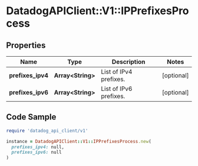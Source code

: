 # DatadogAPIClient::V1::IPPrefixesProcess

## Properties

| Name | Type | Description | Notes |
| ---- | ---- | ----------- | ----- |
| **prefixes_ipv4** | **Array&lt;String&gt;** | List of IPv4 prefixes. | [optional] |
| **prefixes_ipv6** | **Array&lt;String&gt;** | List of IPv6 prefixes. | [optional] |

## Code Sample

```ruby
require 'datadog_api_client/v1'

instance = DatadogAPIClient::V1::IPPrefixesProcess.new(
  prefixes_ipv4: null,
  prefixes_ipv6: null
)
```

